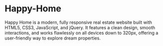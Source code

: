 # Happy-Home
Happy Home is a modern, fully responsive real estate website built with HTML5, CSS3, JavaScript, and jQuery. It features a clean design, smooth interactions, and works flawlessly on all devices down to 320px, offering a user-friendly way to explore dream properties.
